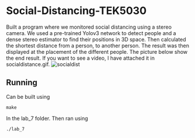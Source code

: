 # Social-Distancing-TEK5030
Built a program where we monitored social distancing using a stereo camera. We used a pre-trained Yolov3 network to detect people and a dense stereo estimator to find their positions in 3D space. Then calculated the shortest distance from a person, to another person. The result was then displayed at the placement of the different people. The picture below show the end result. If you want to see a video, I have attached it in socialdistance.gif.
 ![socialdist](https://user-images.githubusercontent.com/36857118/129191358-a19b831f-aedc-459d-8073-40d32ca8c7bf.PNG)

## Running
Can be built using
```
make 
```
In the lab_7 folder.
Then ran using
```
./lab_7
```

